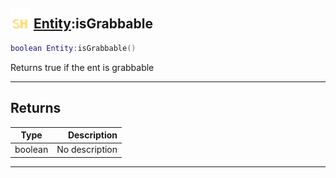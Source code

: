 ## <img src="../../.gitbook/assets/shared.png" width="32" height="32" /> [Entity](../entity/README.md):isGrabbable

```lua
boolean Entity:isGrabbable()
```

Returns true if the ent is grabbable<br>

-----------------
## Returns

| Type   | Description |
| ------ | ----------: |
| boolean | No description |


--------